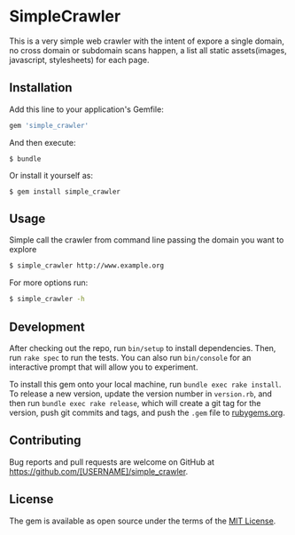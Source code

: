 # SimpleCrawler

This is a very simple web crawler with the intent of expore a single domain, no cross domain or subdomain scans happen, a list all static assets(images, javascript, stylesheets) for each page.

## Installation

Add this line to your application's Gemfile:

```ruby
gem 'simple_crawler'
```

And then execute:

    $ bundle

Or install it yourself as:

    $ gem install simple_crawler

## Usage

Simple call the crawler from command line passing the domain you want to explore

```bash
$ simple_crawler http://www.example.org 
```

For more options run:

```bash
$ simple_crawler -h 
```

## Development

After checking out the repo, run `bin/setup` to install dependencies. Then, run `rake spec` to run the tests. You can also run `bin/console` for an interactive prompt that will allow you to experiment.

To install this gem onto your local machine, run `bundle exec rake install`. To release a new version, update the version number in `version.rb`, and then run `bundle exec rake release`, which will create a git tag for the version, push git commits and tags, and push the `.gem` file to [rubygems.org](https://rubygems.org).

## Contributing

Bug reports and pull requests are welcome on GitHub at https://github.com/[USERNAME]/simple_crawler.


## License

The gem is available as open source under the terms of the [MIT License](http://opensource.org/licenses/MIT).

